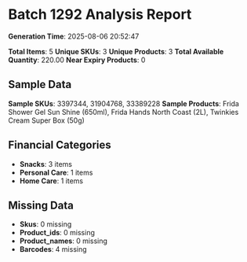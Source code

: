 # Batch 1292 Analysis Report

**Generation Time**: 2025-08-06 20:52:47

**Total Items**: 5
**Unique SKUs**: 3
**Unique Products**: 3
**Total Available Quantity**: 220.00
**Near Expiry Products**: 0

## Sample Data
**Sample SKUs**: 3397344, 31904768, 33389228
**Sample Products**: Frida Shower Gel Sun Shine (650ml), Frida Hands North Coast (2L), Twinkies Cream Super Box (50g)

## Financial Categories
- **Snacks**: 3 items
- **Personal Care**: 1 items
- **Home Care**: 1 items

## Missing Data
- **Skus**: 0 missing
- **Product_ids**: 0 missing
- **Product_names**: 0 missing
- **Barcodes**: 4 missing
